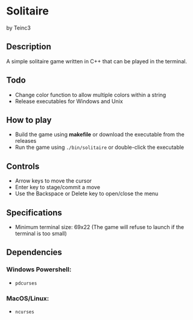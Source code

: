 # Solitaire
by Teinc3

## Description
A simple solitaire game written in C++ that can be played in the terminal.

## Todo
- Change color function to allow multiple colors within a string
- Release executables for Windows and Unix

## How to play
- Build the game using **makefile** or download the executable from the releases
- Run the game using `./bin/solitaire` or double-click the executable

## Controls
- Arrow keys to move the cursor
- Enter key to stage/commit a move
- Use the Backspace or Delete key to open/close the menu

## Specifications
- Minimum terminal size: 69x22 (The game will refuse to launch if the terminal is too small)

## Dependencies
### Windows Powershell:
- `pdcurses`
### MacOS/Linux:
- `ncurses`